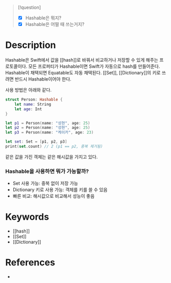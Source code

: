 >[!question]
>- [x] Hashable은 뭐지?
>- [x] Hashable은 어떨 때 쓰는거지?
# Description
Hashable은 Swift에서 값을 [[hash]]로 바꿔서 비교하거나 저장할 수 있게 해주는 프로토콜이다.
모든 프로퍼티가 Hashable이면 Swift가 자동으로 hash를 만들어준다.
Hashable이 채택되면 Equatable도 자동 채택된다.
[[Set]], [[Dictionary]]의 키로 쓰려면 반드시 Hashable이어야 한다.

사용 방법은 아래와 같다.
```swift
struct Person: Hashable {
	let name: String
	let age: Int
}

let p1 = Person(name: "성현", age: 25)
let p2 = Person(name: "성현", age: 25)
let p3 = Person(name: "케이카", age: 23)

let set: Set = [p1, p2, p3]
print(set.count) // 2 (p1 == p2, 중복 제거됨)
```

같은 값을 가진 객체는 같은 해시값을 가지고 있다.
### Hashable을 사용하면 뭐가 가능할까?
- Set 사용 가능: 중복 없이 저장 가능
- Dictionary 키로 사용 가능: 객체를 키를 쓸 수 있음
- 빠른 비교: 해시값으로 비교해서 성능이 좋음
# Keywords
- [[hash]]
- [[Set]]
- [[Dictionary]]
# References
- 
